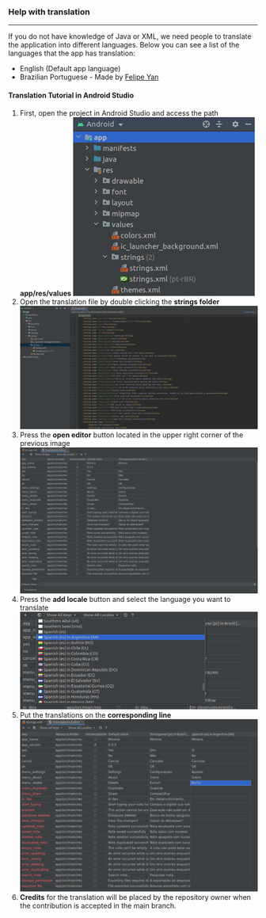 ### Help with translation ###
***

If you do not have knowledge of Java or XML, we need people to translate the application into different languages. Below you can see a list of the languages ​​that the app has translation:

* English (Default app language)
* Brazilian Portuguese - Made by [Felipe Yan](github.com/felipeyan)

#### Translation Tutorial in Android Studio ####
1. First, open the project in Android Studio and access the path **app/res/values**
![Values ​​folder in the project](https://github.com/felipeyan/Minima/blob/main/resources/translation/1-string-path.png?raw=true)
2. Open the translation file by double clicking the **strings folder**
![Open the strings folder](https://github.com/felipeyan/Minima/blob/main/resources/translation/2-string-file.png?raw=true)
3. Press the **open editor** button located in the upper right corner of the previous image
![Translation editor view](https://github.com/felipeyan/Minima/blob/main/resources/translation/3-translation-editor.png?raw=true)
4. Press the **add locale** button and select the language you want to translate
![Choosing the language](https://github.com/felipeyan/Minima/blob/main/resources/translation/4-add-locale.png?raw=true)
5. Put the translations on the **corresponding line**
![Translation fields](https://github.com/felipeyan/Minima/blob/main/resources/translation/5-fields.png?raw=true)
6. **Credits** for the translation will be placed by the repository owner when the contribution is accepted in the main branch.